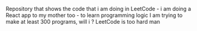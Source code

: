 Repository that shows the code that i am doing in LeetCode - i am doing a React app to my mother too - to learn programming logic 
I am trying to make at least 300 programs, will i ?
LeetCode is too hard man
